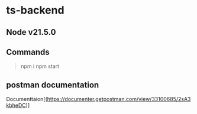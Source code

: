 # ts-backend

## Node v21.5.0

## Commands

> npm i
> npm start

## postman documentation

Documenttaion[(https://documenter.getpostman.com/view/33100685/2sA3kbheDC)]
